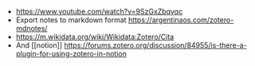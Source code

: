   - https://www.youtube.com/watch?v=9SzGxZbqyqc
  - Export notes to markdown format
    https://argentinaos.com/zotero-mdnotes/
  - https://m.wikidata.org/wiki/Wikidata:Zotero/Cita
  - And [[notion]]
    https://forums.zotero.org/discussion/84955/is-there-a-plugin-for-using-zotero-in-notion